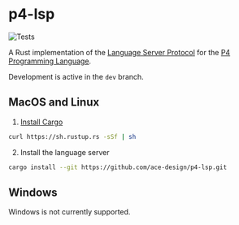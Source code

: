 # p4-lsp

![Tests](https://github.com/ace-design/p4-lsp/actions/workflows/test.yml/badge.svg)

A Rust implementation of the [Language Server Protocol](https://microsoft.github.io/language-server-protocol/) for the [P4 Programming Language](https://p4.org/).

Development is active in the `dev` branch.

## MacOS and Linux

1. [Install Cargo](https://doc.rust-lang.org/cargo/getting-started/installation.html)
```bash
curl https://sh.rustup.rs -sSf | sh
```

2. Install the language server
```bash
cargo install --git https://github.com/ace-design/p4-lsp.git
```

## Windows
Windows is not currently supported.
